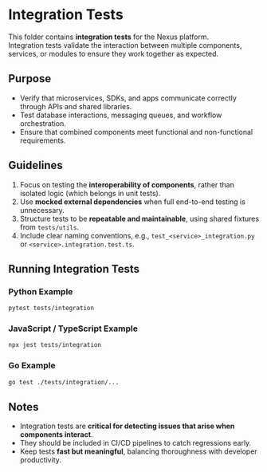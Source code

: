 # Integration Tests

This folder contains **integration tests** for the Nexus platform.  
Integration tests validate the interaction between multiple components, services, or modules to ensure they work together as expected.

## Purpose
- Verify that microservices, SDKs, and apps communicate correctly through APIs and shared libraries.  
- Test database interactions, messaging queues, and workflow orchestration.  
- Ensure that combined components meet functional and non-functional requirements.

## Guidelines
1. Focus on testing the **interoperability of components**, rather than isolated logic (which belongs in unit tests).  
2. Use **mocked external dependencies** when full end-to-end testing is unnecessary.  
3. Structure tests to be **repeatable and maintainable**, using shared fixtures from `tests/utils`.  
4. Include clear naming conventions, e.g., `test_<service>_integration.py` or `<service>.integration.test.ts`.

## Running Integration Tests
### Python Example
```bash
pytest tests/integration
````

### JavaScript / TypeScript Example

```bash
npx jest tests/integration
```

### Go Example

```bash
go test ./tests/integration/...
```

## Notes

* Integration tests are **critical for detecting issues that arise when components interact**.
* They should be included in CI/CD pipelines to catch regressions early.
* Keep tests **fast but meaningful**, balancing thoroughness with developer productivity.
